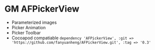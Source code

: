 # GM AFPickerView

* Parameterized images 
* Picker Animation
* Picker Toolbar
* Cocoapod compatiable
`dependency 'AFPickerView', :git => 'https://github.com/fanyuanheng/AFPickerView.git', :tag => '0.3'`

